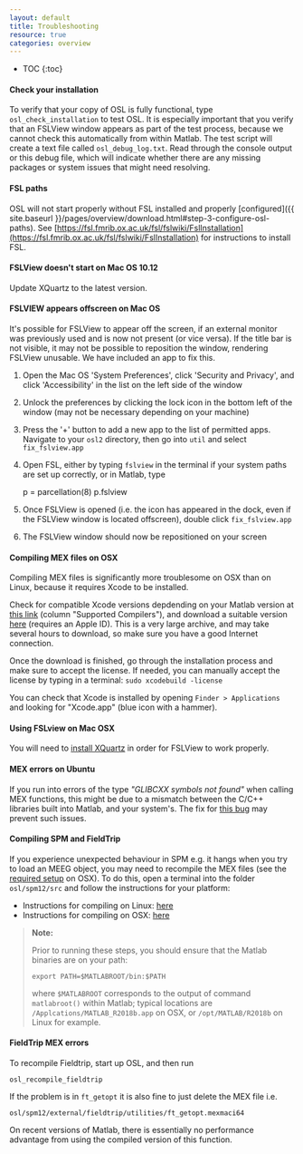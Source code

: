```yaml
---
layout: default
title: Troubleshooting
resource: true
categories: overview
---
```


* TOC
{:toc}

#### Check your installation

To verify that your copy of OSL is fully functional, type `osl_check_installation` to test OSL. It is especially important that you verify that an FSLView window appears as part of the test process, because we cannot check this automatically from within Matlab. The test script will create a text file called `osl_debug_log.txt`. Read through the console output or this debug file, which will indicate whether there are any missing packages or system issues that might need resolving.

#### FSL paths

OSL will not start properly without FSL installed and properly [configured]({{ site.baseurl }}/pages/overview/download.html#step-3-configure-osl-paths).
See [https://fsl.fmrib.ox.ac.uk/fsl/fslwiki/FslInstallation](https://fsl.fmrib.ox.ac.uk/fsl/fslwiki/FslInstallation) for instructions to install FSL. 

#### FSLView doesn't start on Mac OS 10.12

Update XQuartz to the latest version.

#### FSLVIEW appears offscreen on Mac OS

It's possible for FSLView to appear off the screen, if an external monitor was previously used and is now not present (or vice versa). If the title bar is not visible, it may not be possible to reposition the window, rendering FSLView unusable. We have included an app to fix this. 

1. Open the Mac OS 'System Preferences', click 'Security and Privacy', and click 'Accessibility' in the list on the left side of the window
2. Unlock the preferences by clicking the lock icon in the bottom left of the window (may not be necessary depending on your machine)
3. Press the '+' button to add a new app to the list of permitted apps. Navigate to your `osl2` directory, then go into `util` and select `fix_fslview.app`
4. Open FSL, either by typing `fslview` in the terminal if your system paths are set up correctly, or in Matlab, type

	p = parcellation(8)
	p.fslview

5. Once FSLView is opened (i.e. the icon has appeared in the dock, even if the FSLView window is located offscreen), double click `fix_fslview.app`
6. The FSLView window should now be repositioned on your screen

#### Compiling MEX files on OSX

Compiling MEX files is significantly more troublesome on OSX than on Linux, because it requires Xcode to be installed.

Check for compatible Xcode versions depdending on your Matlab version at [this link](https://uk.mathworks.com/support/requirements/previous-releases.html) (column "Supported Compilers"), and download a suitable version [here](https://developer.apple.com/download/more/?=xcode) (requires an Apple ID). This is a very large archive, and may take several hours to download, so make sure you have a good Internet connection.

Once the download is finished, go through the installation process and make sure to accept the license. 
If needed, you can manually accept the license by typing in a terminal: `sudo xcodebuild -license` 

You can check that Xcode is installed by opening `Finder > Applications` and looking for "Xcode.app" (blue icon with a hammer).

#### Using FSLview on Mac OSX

You will need to [install XQuartz](https://www.xquartz.org) in order for FSLView to work properly.

#### MEX errors on Ubuntu

If you run into errors of the type _"GLIBCXX symbols not found"_ when calling MEX functions, this might be due to a mismatch between the C/C++ libraries built into Matlab, and your system's. The fix for [this bug](https://uk.mathworks.com/support/bugreports/1297894) may prevent such issues.

#### Compiling SPM and FieldTrip

If you experience unexpected behaviour in SPM e.g. it hangs when you try to load an MEEG object, you may need to recompile the MEX files (see the [required setup](#compiling-mex-files-on-osx) on OSX). 
To do this, open a terminal into the folder `osl/spm12/src` and follow the instructions for your platform:

- Instructions for compiling on Linux: [here](https://en.wikibooks.org/wiki/SPM/Installation_on_64bit_Linux#Compilation)
- Instructions for compiling on OSX: [here](https://en.wikibooks.org/wiki/SPM/Installation_on_64bit_Mac_OS_(Intel)#Compilation)

> **Note:**
>
> Prior to running these steps, you should ensure that the Matlab binaries are on your path:
> ```
> export PATH=$MATLABROOT/bin:$PATH
> ```
>
> where `$MATLABROOT` corresponds to the output of command `matlabroot()` within Matlab; typical locations are `/Applcations/MATLAB_R2018b.app` on OSX, or `/opt/MATLAB/R2018b` on Linux for example.

#### FieldTrip MEX errors

To recompile Fieldtrip, start up OSL, and then run

	osl_recompile_fieldtrip

If the problem is in `ft_getopt` it is also fine to just delete the MEX file i.e.

	osl/spm12/external/fieldtrip/utilities/ft_getopt.mexmaci64

On recent versions of Matlab, there is essentially no performance advantage from using the compiled version of this function.
